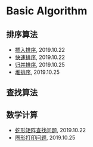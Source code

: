 # Basic Algorithm

## 排序算法

- [插入排序](./docs/插入排序.md), 2019.10.22
- [快速排序](./docs/快速排序.md), 2019.10.22
- [归并排序](./docs/归并排序.md), 2019.10.25
- [堆排序](./docs/堆排序.md), 2019.10.25

## 查找算法

## 数学计算

- [蛇形矩阵查找问题](./docs/蛇形矩阵查找问题.md), 2019.10.22
- [圈形打印问题](./docs/圆形打印问题.md), 2019.10.25
